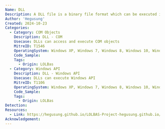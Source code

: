 ```yaml
---
Name: DLL
Description: A DLL file is a binary file format which can be executed in different ways.
Author: 'Hegusung'
Created: 2024-10-23
Categories:
  - Category: COM Objects
    Description: DLL - COM
    Usecase: DLLs can access and execute COM objects
    MitreID: T1546
    OperatingSystem: Windows XP, Windows 7, Windows 8, Windows 10, Windows 11
    Code_Sample:
    Tags:
      - Origin: LOLBas
  - Category: Windows API
    Description: DLL - Windows API
    Usecase: DLLs can execute Windows API
    MitreID: T1106
    OperatingSystem: Windows XP, Windows 7, Windows 8, Windows 10, Windows 11
    Code_Sample:
    Tags:
      - Origin: LOLBas
Detection:
Resources:
  - Link: https://hegusung.github.io/LOLBAS-Project-hegusung.github.io/#/dll
Acknowledgement:
---
```

